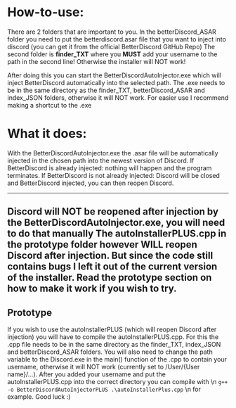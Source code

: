 # How-to-use:
There are 2 folders that are important to you. In the betterDiscord_ASAR folder you need to put the betterdiscord.asar file that you want to inject into discord (you can get it from the official BetterDiscord GitHub Repo)
The second folder is **finder_TXT** where you **MUST** add your username to the path in the second line! Otherwise the installer will NOT work!

After doing this you can start the BetterDiscordAutoInjector.exe which will inject BetterDiscord automatically into the selected path. The .exe needs to be in the same directory as the finder_TXT, betterDiscord_ASAR and index_JSON folders, otherwise it will NOT work.
For easier use I recommend making a shortcut to the .exe

# What it does:
With the BetterDiscordAutoInjector.exe the .asar file will be automatically injected in the chosen path into the newest version of Discord.
If BetterDiscord is already injected: nothing will happen and the program terminates.
If BetterDiscord is not already injected: Discord will be closed and BetterDiscord injected, you can then reopen Discord.

----
Discord will NOT be reopened after injection by the BetterDiscordAutoInjector.exe, you will need to do that manually
The autoInstallerPLUS.cpp in the prototype folder however WILL reopen Discord after injection. But since the code still contains bugs I left it out of the current version of the installer. Read the prototype section on how to make it work if you wish to try.
----

## Prototype
If you wish to use the autoInstallerPLUS (which will reopen Discord after injection) you will have to compile the autoInstallerPLUS.cpp. For this the .cpp file needs to be in the same directory as the finder_TXT, index_JSON and betterDiscord_ASAR folders.
You will also need to change the path variable to the Discord.exe in the main() function of the .cpp to contain your username, otherwise it will NOT work (currently set to /User/{User name}/...).
After you added your username and put the autoInstallerPLUS.cpp into the correct directory you can compile with
\n
``
g++ -o BetterDiscordAutoInjectorPLUS .\autoInstallerPlus.cpp
``
\n
for example.
Good luck :)

